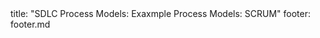 <frontmatter>
title: "SDLC Process Models: Exaxmple Process Models: SCRUM"
footer: footer.md
</frontmatter>

<include src="unit-inPage-asFlat.md" boilerplate />